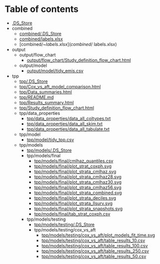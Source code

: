 # Table of contents

* [.DS_Store](.DS_Store)
* combined
  * [combined/.DS_Store](combined/.DS_Store)
  * [combined/labels.xlsx](combined/labels.xlsx)
  * [combined/~$labels.xlsx](combined/~$labels.xlsx)
* output
  * output/flow_chart
    * [output/flow_chart/Study_definition_flow_chart.html](output/flow_chart/Study_definition_flow_chart.html)
  * output/model
    * [output/model/tidy_emis.csv](output/model/tidy_emis.csv)
* tpp
  * [tpp/.DS_Store](tpp/.DS_Store)
  * [tpp/Cox_vs_aft_model_comparison.html](tpp/Cox_vs_aft_model_comparison.html)
  * [tpp/Data_summaries.html](tpp/Data_summaries.html)
  * [tpp/README.md](tpp/README.md)
  * [tpp/Results_summary.html](tpp/Results_summary.html)
  * [tpp/Study_definition_flow_chart.html](tpp/Study_definition_flow_chart.html)
  * tpp/data_properties
    * [tpp/data_properties/data_all_coltypes.txt](tpp/data_properties/data_all_coltypes.txt)
    * [tpp/data_properties/data_all_skim.txt](tpp/data_properties/data_all_skim.txt)
    * [tpp/data_properties/data_all_tabulate.txt](tpp/data_properties/data_all_tabulate.txt)
  * tpp/model
    * [tpp/model/tidy_tpp.csv](tpp/model/tidy_tpp.csv)
  * tpp/models
    * [tpp/models/.DS_Store](tpp/models/.DS_Store)
    * tpp/models/final
      * [tpp/models/final/cmlhaz_quantiles.csv](tpp/models/final/cmlhaz_quantiles.csv)
      * [tpp/models/final/plot_strat_coxph.svg](tpp/models/final/plot_strat_coxph.svg)
      * [tpp/models/final/plot_strata_cmlhaz.svg](tpp/models/final/plot_strata_cmlhaz.svg)
      * [tpp/models/final/plot_strata_cmlhaz28.svg](tpp/models/final/plot_strata_cmlhaz28.svg)
      * [tpp/models/final/plot_strata_cmlhaz30.svg](tpp/models/final/plot_strata_cmlhaz30.svg)
      * [tpp/models/final/plot_strata_cmlhaz56.svg](tpp/models/final/plot_strata_cmlhaz56.svg)
      * [tpp/models/final/plot_strata_combined.svg](tpp/models/final/plot_strata_combined.svg)
      * [tpp/models/final/plot_strata_deciles.svg](tpp/models/final/plot_strata_deciles.svg)
      * [tpp/models/final/plot_strata_llsurv.svg](tpp/models/final/plot_strata_llsurv.svg)
      * [tpp/models/final/plot_strata_snapshots.svg](tpp/models/final/plot_strata_snapshots.svg)
      * [tpp/models/final/tab_strat_coxph.csv](tpp/models/final/tab_strat_coxph.csv)
    * tpp/models/testing
      * [tpp/models/testing/.DS_Store](tpp/models/testing/.DS_Store)
      * tpp/models/testing/cox_vs_aft
        * [tpp/models/testing/cox_vs_aft/plot_models_fit_time.svg](tpp/models/testing/cox_vs_aft/plot_models_fit_time.svg)
        * [tpp/models/testing/cox_vs_aft/table_results_10.csv](tpp/models/testing/cox_vs_aft/table_results_10.csv)
        * [tpp/models/testing/cox_vs_aft/table_results_100.csv](tpp/models/testing/cox_vs_aft/table_results_100.csv)
        * [tpp/models/testing/cox_vs_aft/table_results_250.csv](tpp/models/testing/cox_vs_aft/table_results_250.csv)
        * [tpp/models/testing/cox_vs_aft/table_results_50.csv](tpp/models/testing/cox_vs_aft/table_results_50.csv)
